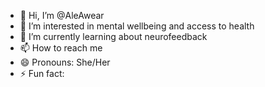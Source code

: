 - 👋 Hi, I’m @AleAwear
- 👀 I’m interested in mental wellbeing and access to health
- 🌱 I’m currently learning about neurofeedback
- 📫 How to reach me 
- 😄 Pronouns: She/Her
- ⚡ Fun fact: 

<!---
AleAwear/AleAwear is a ✨ special ✨ repository because its `README.md` (this file) appears on your GitHub profile.
You can click the Preview link to take a look at your changes.
--->
